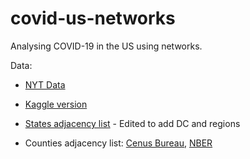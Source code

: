 # covid-us-networks
Analysing COVID-19 in the US using networks.

Data:

* [NYT Data](https://github.com/nytimes/covid-19-data)

* [Kaggle version](https://www.kaggle.com/fireballbyedimyrnmom/us-counties-covid-19-dataset)

* [States adjacency list](https://gist.github.com/neilb/ee60cd179d5eb17d1cb616cdeeda760f) - Edited to add DC and regions

* Counties adjacency list: [Cenus Bureau](https://www.census.gov/programs-surveys/geography/library/reference/county-adjacency-file.html), [NBER](https://www.nber.org/research/data/county-adjacency)